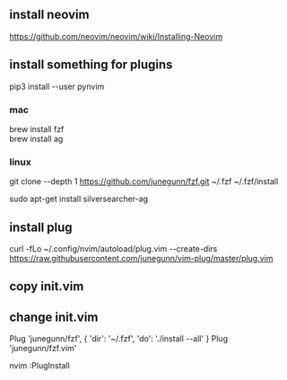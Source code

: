 ## install neovim
https://github.com/neovim/neovim/wiki/Installing-Neovim

## install something for plugins

pip3 install --user pynvim

### mac
brew install fzf  
brew install ag

### linux
git clone --depth 1 https://github.com/junegunn/fzf.git ~/.fzf
~/.fzf/install

sudo apt-get install silversearcher-ag


## install plug
curl -fLo ~/.config/nvim/autoload/plug.vim --create-dirs https://raw.githubusercontent.com/junegunn/vim-plug/master/plug.vim

## copy init.vim

## change init.vim
Plug 'junegunn/fzf', { 'dir': '~/.fzf', 'do': './install --all' }
Plug 'junegunn/fzf.vim'

nvim
:PlugInstall
